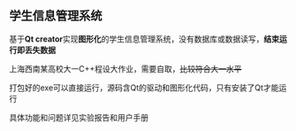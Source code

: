 ## 学生信息管理系统

基于**Qt creator**实现**图形化**的学生信息管理系统，没有数据库或数据读写，**结束运行即丢失数据**

上海西南某高校大一C++程设大作业，需要自取，~~比较符合大一水平~~

打包好的exe可以直接运行，源码含Qt的驱动和图形化代码，只有安装了Qt才能运行

具体功能和问题详见实验报告和用户手册
